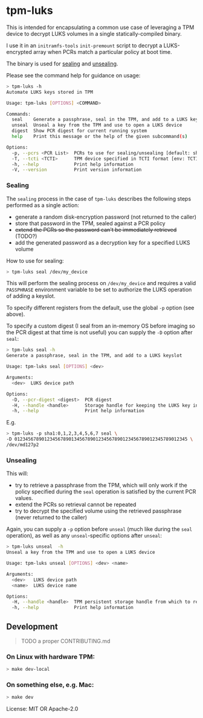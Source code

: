 # tpm-luks

This is intended for encapsulating a common use case of leveraging
a TPM device to decrypt LUKS volumes in a single statically-compiled
binary.

I use it in an `initramfs-tools` `init-premount` script to decrypt
a LUKS-encrypted array when PCRs match a particular policy at boot
time.

The binary is used for [sealing](#sealing) and [unsealing](#unsealing).

Please see the command help for guidance on usage:

```bash
> tpm-luks -h
Automate LUKS keys stored in TPM

Usage: tpm-luks [OPTIONS] <COMMAND>

Commands:
  seal    Generate a passphrase, seal in the TPM, and add to a LUKS keyslot
  unseal  Unseal a key from the TPM and use to open a LUKS device
  digest  Show PCR digest for current running system
  help    Print this message or the help of the given subcommand(s)

Options:
  -p, --pcrs <PCR List>  PCRs to use for sealing/unsealing [default: sha1:0,1,2,3,4,7]
  -T, --tcti <TCTI>      TPM device specified in TCTI format [env: TCTI=] [default: device:/dev/tpmrm0]
  -h, --help             Print help information
  -V, --version          Print version information
```

### Sealing

The `sealing` process in the case of `tpm-luks` describes the following
steps performed as a single action:

+ generate a random disk-encryption password (not returned to the caller)
+ store that password in the TPM, sealed against a PCR policy
+ ~~extend the PCRs so the password can't be immediately retrieved~~ (TODO?)
+ add the generated password as a decryption key for a specified LUKS volume

How to use for sealing:

```bash
> tpm-luks seal /dev/my_device
```

This will perform the sealing process on `/dev/my_device` and requires a valid
`PASSPHRASE` environment variable to be set to authorize the LUKS operation of
adding a keyslot.

To specify different registers from the default, use the global `-p` option (see above).

To specify a custom digest (I seal from an in-memory OS before
imaging so the PCR digest at that time is not useful) you can supply the `-D` option after
`seal`:

```bash
> tpm-luks seal -h
Generate a passphrase, seal in the TPM, and add to a LUKS keyslot

Usage: tpm-luks seal [OPTIONS] <dev>

Arguments:
  <dev>  LUKS device path

Options:
  -D, --pcr-digest <digest>  PCR digest
  -H, --handle <handle>      Storage handle for keeping the LUKS key in the TPM [default: 0x81000000]
  -h, --help                 Print help information
```

E.g.

```bash
> tpm-luks -p sha1:0,1,2,3,4,5,6,7 seal \
-D 0123456789012345678901345678901234567890123456789012345789012345 \
/dev/md127p2
```

### Unsealing

This will:
+ try to retrieve a passphrase from the TPM, which will only work if the policy specified during the `seal` operation is satisfied by the current PCR values.
+ extend the PCRs so retrieval cannot be repeated
+ try to decrypt the specified volume using the retrieved passphrase (never returned to the caller)

Again, you can supply a `-p` option before `unseal` (much like during the `seal` operation), as
well as any `unseal`-specific options after `unseal`:

```bash
> tpm-luks unseal  -h
Unseal a key from the TPM and use to open a LUKS device

Usage: tpm-luks unseal [OPTIONS] <dev> <name>

Arguments:
  <dev>   LUKS device path
  <name>  LUKS device name

Options:
  -H, --handle <handle>  TPM persistent storage handle from which to retrieve the LUKS key [default: 0x81000000]
  -h, --help             Print help information
```

## Development

> TODO a proper CONTRIBUTING.md

### On Linux with hardware TPM:
```bash
> make dev-local
```

### On something else, e.g. Mac:
```bash
> make dev
```

License: MIT OR Apache-2.0
